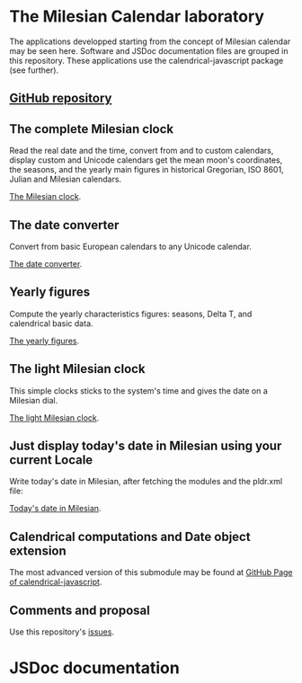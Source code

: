 # The Milesian Calendar laboratory
The applications developped starting from the concept of Milesian calendar may be seen here. 
Software and JSDoc documentation files are grouped in this repository.
These applications use the calendrical-javascript package (see further).

## [GitHub repository](https://github.com/Louis-Aime/Milesian-calendar)

## The complete Milesian clock
Read the real date and the time, convert from and to custom calendars, display custom and Unicode calendars get the mean moon's coordinates, the seasons, and the yearly main figures in historical Gregorian, ISO 8601, Julian and Milesian calendars.

[The Milesian clock](./milesianclock.html).

## The date converter
Convert from basic European calendars to any Unicode calendar.

[The date converter](./converter.html).

## Yearly figures
Compute the yearly characteristics figures: seasons, Delta T, and calendrical basic data.

[The yearly figures](./yearsignaturedisplay.html).

## The light Milesian clock

This simple clocks sticks to the system's time and gives the date on a Milesian dial.

[The light Milesian clock](./lightmilesianclock.html).

## Just display today's date in Milesian using your current Locale

Write today's date in Milesian, after fetching the modules and the pldr.xml file:

[Today's date in Milesian](./load-modules-and-write.html).

## Calendrical computations and Date object extension

The most advanced version of this submodule may be found at [GitHub Page of calendrical-javascript](https://Louis-Aime.github.io/calendrical-javascript).

## Comments and proposal
 Use this repository's [issues](https://github.com/Louis-Aime/Milesian-calendar/issues).

# JSDoc documentation
